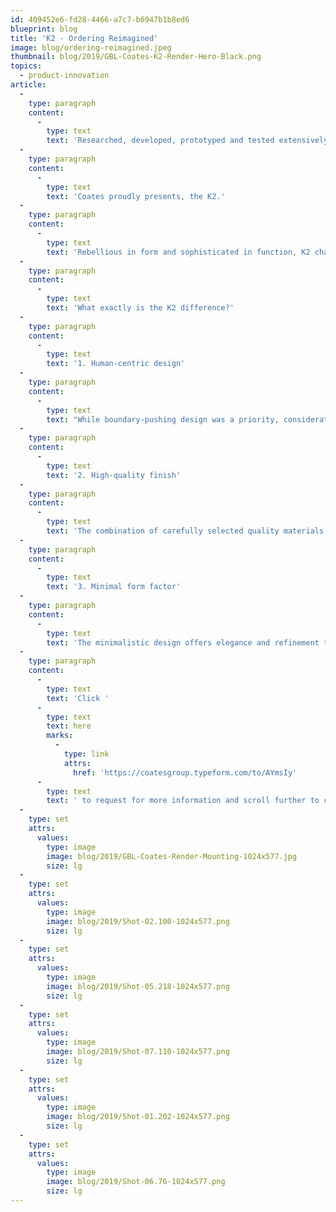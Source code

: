 ```yaml
---
id: 409452e6-fd28-4466-a7c7-b6947b1b8ed6
blueprint: blog
title: 'K2 - Ordering Reimagined'
image: blog/ordering-reimagined.jpeg
thumbnail: blog/2019/GBL-Coates-K2-Render-Hero-Black.png
topics:
  - product-innovation
article:
  -
    type: paragraph
    content:
      -
        type: text
        text: 'Researched, developed, prototyped and tested extensively, the K2 was designed with the utmost intention both internally and externally. Reimagine self-service ordering through the delivery of truly immersive and seamless user experience.'
  -
    type: paragraph
    content:
      -
        type: text
        text: 'Coates proudly presents, the K2.'
  -
    type: paragraph
    content:
      -
        type: text
        text: 'Rebellious in form and sophisticated in function, K2 challenges the bounds of design and innovation. The K2 redefines the industry benchmark with enhanced flexibility to integrate into any self-ordering landscape with style.'
  -
    type: paragraph
    content:
      -
        type: text
        text: 'What exactly is the K2 difference?'
  -
    type: paragraph
    content:
      -
        type: text
        text: '1. Human-centric design'
  -
    type: paragraph
    content:
      -
        type: text
        text: "While boundary-pushing design was a priority, consideration of the customer ordering journey was at the forefront. Ergonomically crafted, the K2 offers both convenience and privacy with strategically built features such as an angled recess to screen the user's transactional process."
  -
    type: paragraph
    content:
      -
        type: text
        text: '2. High-quality finish'
  -
    type: paragraph
    content:
      -
        type: text
        text: 'The combination of carefully selected quality materials and thoughtful design allows the kiosk to be adapted as an architectural structure, an aesthetically versatile inclusion in modern retail environments. The woodgrain finish pole complements the anodized finish of the shell for a more minimalist approach to tones, lines and curves, creating a more polished profile.'
  -
    type: paragraph
    content:
      -
        type: text
        text: '3. Minimal form factor'
  -
    type: paragraph
    content:
      -
        type: text
        text: 'The minimalistic design offers elegance and refinement to enable seamless integration into any retail or hospitality environments. Differing from existing kiosks in the market, once conspicuous features such as the printer and scanner are intentionally concealed within the sleek shell to simplify the user experience.'
  -
    type: paragraph
    content:
      -
        type: text
        text: 'Click '
      -
        type: text
        text: here
        marks:
          -
            type: link
            attrs:
              href: 'https://coatesgroup.typeform.com/to/AYmsIy'
      -
        type: text
        text: ' to request for more information and scroll further to check out our K2.'
  -
    type: set
    attrs:
      values:
        type: image
        image: blog/2019/GBL-Coates-Render-Mounting-1024x577.jpg
        size: lg
  -
    type: set
    attrs:
      values:
        type: image
        image: blog/2019/Shot-02.100-1024x577.png
        size: lg
  -
    type: set
    attrs:
      values:
        type: image
        image: blog/2019/Shot-05.218-1024x577.png
        size: lg
  -
    type: set
    attrs:
      values:
        type: image
        image: blog/2019/Shot-07.110-1024x577.png
        size: lg
  -
    type: set
    attrs:
      values:
        type: image
        image: blog/2019/Shot-01.202-1024x577.png
        size: lg
  -
    type: set
    attrs:
      values:
        type: image
        image: blog/2019/Shot-06.76-1024x577.png
        size: lg
---
```

